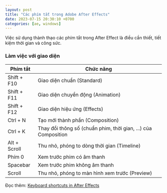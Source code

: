 ```yaml
---
layout: post
title: "Các phím tắt trong Adobe After Effects"
date: 2023-07-15 20:30:10 +0700
categories: [ae, windows]
---
```


Việc sử dụng thành thạo các phím tắt trong After Effect là điều cần thiết, tiết kiệm thời gian và công sức.  

### Làm việc với giao diện
| Phím tắt | Chức năng |
| --- | --- |
| Shift + F10 | Giao diện chuẩn (Standard) |
| Shift + F11 | Giao diện chuyển động (Animation) |
| Shift + F12 | Giao diện hiệu ứng (Effects) |
| Ctrl + N | Tạo mới thành phần (Composition) |
| Ctrl + K | Thay đồi thông số (chuẩn phim, thời gian, ...) của Composition |
| Alt + Scroll | Thu nhỏ, phóng to dòng thời gian (Timeline) |
| Phím 0 | Xem trước phim có âm thanh |
| Spacebar | Xem trước phim không âm thanh |
| Scroll | Thu nhỏ, phóng to màn hình xem trước (Preview) |

Đọc thêm: [Keyboard shortcuts in After Effects](https://helpx.adobe.com/after-effects/using/keyboard-shortcuts-reference.html)  
